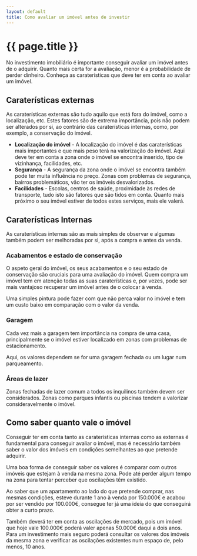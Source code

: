 ```yaml
---
layout: default
title: Como avaliar um imóvel antes de investir
---
```


# {{ page.title }}

No investimento imobiliário é importante conseguir avaliar um imóvel antes de o adquirir. Quanto mais certa for a avaliação, menor é a probabilidade de perder dinheiro.
Conheça as caraterísticas que deve ter em conta ao avaliar um imóvel.

## Caraterísticas externas

As caraterísticas externas são tudo aquilo que está fora do imóvel, como a localização, etc. Estes fatores são de extrema importância, pois não podem ser alterados por si, ao contrário das caraterísticas internas, como, por exemplo, a conservação do imóvel.

* __Localização do imóvel__ - A localização do imóvel é das caraterísticas mais importantes e que mais peso terá na valorização do imóvel. Aqui deve ter em conta a zona onde o imóvel se encontra inserido, tipo de vizinhança, facilidades, etc.
* __Segurança__ - A segurança da zona onde o imóvel se encontra também pode ter muita influência no preço. Zonas com problemas de segurança, bairros problemáticos, vão ter os imóveis desvalorizados.
* __Facilidades__ - Escolas, centros de saúde, proximidade às redes de transporte, tudo isto são fatores que são tidos em conta. Quanto mais próximo o seu imóvel estiver de todos estes serviços, mais ele valerá.

## Caraterísticas Internas

As caraterísticas internas são as mais simples de observar e algumas também podem ser melhoradas por si, após a compra e antes da venda.

### Acabamentos e estado de conservação

O aspeto geral do imóvel, os seus acabamentos e o seu estado de conservação são cruciais para uma avaliação do imóvel.
Quem compra um imóvel tem em atenção todas as suas caraterísticas e, por vezes, pode ser mais vantajoso recuperar um imóvel antes de o colocar à venda.

Uma simples pintura pode fazer com que não perca valor no imóvel e tem um custo baixo em comparação com o valor da venda.

### Garagem

Cada vez mais a garagem tem importância na compra de uma casa, principalmente se o imóvel estiver localizado em zonas com problemas de estacionamento.

Aqui, os valores dependem se for uma garagem fechada ou um lugar num parqueamento.

### Áreas de lazer

Zonas fechadas de lazer comum a todos os inquilinos também devem ser considerados. Zonas como parques infantis ou piscinas tendem a valorizar consideravelmente o imóvel.

## Como saber quanto vale o imóvel

Conseguir ter em conta tanto as caraterísticas internas como as externas é fundamental para conseguir avaliar o imóvel, mas é necessário também saber o valor dos imóveis em condições semelhantes ao que pretende adquirir.

Uma boa forma de conseguir saber os valores é comparar com outros imóveis que estejam à venda na mesma zona. Pode até perder algum tempo na zona para tentar perceber que oscilações têm existido.

Ao saber que um apartamento ao lado do que pretende comprar, nas mesmas condições, esteve durante 1 ano à venda por 150.000€ e acabou por ser vendido por 100.000€, consegue ter já uma ideia do que conseguirá obter a curto prazo.

Também deverá ter em conta as oscilações de mercado, pois um imóvel que hoje vale 100.000€ poderá valer apenas 50.000€ daqui a dois anos. Para um investimento mais seguro poderá consultar os valores dos imóveis da mesma zona e verificar as oscilações existentes num espaço de, pelo menos, 10 anos.
